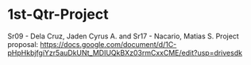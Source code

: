# 1st-Qtr-Project
Sr09 - Dela Cruz, Jaden Cyrus A. and Sr17 - Nacario, Matias S.
Project proposal: https://docs.google.com/document/d/1C-pHpHkbjfgiYzr5auDkUNt_MDIUQkBXz03rmCxxCME/edit?usp=drivesdk
